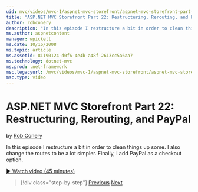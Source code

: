 ```yaml
---
uid: mvc/videos/mvc-1/aspnet-mvc-storefront/aspnet-mvc-storefront-part-22-restructuring-rerouting-and-paypal
title: "ASP.NET MVC Storefront Part 22: Restructuring, Rerouting, and PayPal | Microsoft Docs"
author: robconery
description: "In this episode I restructure a bit in order to clean things up some. I also change the routes to be a lot simpler. Finally, I add PayPal as a checkout optio..."
ms.author: aspnetcontent
manager: wpickett
ms.date: 10/16/2008
ms.topic: article
ms.assetid: 81190124-d0f6-4e4b-a48f-2613cc5a6aa7
ms.technology: dotnet-mvc
ms.prod: .net-framework
msc.legacyurl: /mvc/videos/mvc-1/aspnet-mvc-storefront/aspnet-mvc-storefront-part-22-restructuring-rerouting-and-paypal
msc.type: video
---
```

ASP.NET MVC Storefront Part 22: Restructuring, Rerouting, and PayPal
====================
by [Rob Conery](https://github.com/robconery)

In this episode I restructure a bit in order to clean things up some. I also change the routes to be a lot simpler. Finally, I add PayPal as a checkout option.

[&#9654; Watch video (45 minutes)](https://channel9.msdn.com/Blogs/ASP-NET-Site-Videos/aspnet-mvc-storefront-part-22-restructuring-rerouting-and-paypal)

> [!div class="step-by-step"]
> [Previous](aspnet-mvc-storefront-part-21-order-manager-and-personalization.md)
> [Next](aspnet-mvc-storefront-part-23-getting-started-with-domain-driven-design.md)
